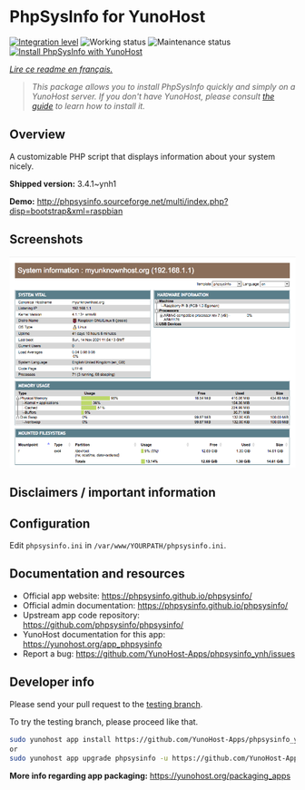 <!--
N.B.: This README was automatically generated by https://github.com/YunoHost/apps/tree/master/tools/README-generator
It shall NOT be edited by hand.
-->

# PhpSysInfo for YunoHost

[![Integration level](https://dash.yunohost.org/integration/phpsysinfo.svg)](https://dash.yunohost.org/appci/app/phpsysinfo) ![Working status](https://ci-apps.yunohost.org/ci/badges/phpsysinfo.status.svg) ![Maintenance status](https://ci-apps.yunohost.org/ci/badges/phpsysinfo.maintain.svg)  
[![Install PhpSysInfo with YunoHost](https://install-app.yunohost.org/install-with-yunohost.svg)](https://install-app.yunohost.org/?app=phpsysinfo)

*[Lire ce readme en français.](./README_fr.md)*

> *This package allows you to install PhpSysInfo quickly and simply on a YunoHost server.
If you don't have YunoHost, please consult [the guide](https://yunohost.org/#/install) to learn how to install it.*

## Overview

A customizable PHP script that displays information about your system nicely.


**Shipped version:** 3.4.1~ynh1


**Demo:** http://phpsysinfo.sourceforge.net/multi/index.php?disp=bootstrap&xml=raspbian

## Screenshots

![Screenshot of PhpSysInfo](./doc/screenshots/screenshot.png)

## Disclaimers / important information

## Configuration

Edit `phpsysinfo.ini` in `/var/www/YOURPATH/phpsysinfo.ini`.

## Documentation and resources

* Official app website: <https://phpsysinfo.github.io/phpsysinfo/>
* Official admin documentation: <https://phpsysinfo.github.io/phpsysinfo/>
* Upstream app code repository: <https://github.com/phpsysinfo/phpsysinfo/>
* YunoHost documentation for this app: <https://yunohost.org/app_phpsysinfo>
* Report a bug: <https://github.com/YunoHost-Apps/phpsysinfo_ynh/issues>

## Developer info

Please send your pull request to the [testing branch](https://github.com/YunoHost-Apps/phpsysinfo_ynh/tree/testing).

To try the testing branch, please proceed like that.

``` bash
sudo yunohost app install https://github.com/YunoHost-Apps/phpsysinfo_ynh/tree/testing --debug
or
sudo yunohost app upgrade phpsysinfo -u https://github.com/YunoHost-Apps/phpsysinfo_ynh/tree/testing --debug
```

**More info regarding app packaging:** <https://yunohost.org/packaging_apps>
